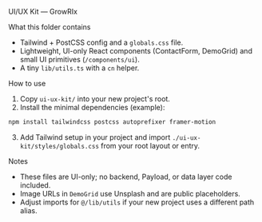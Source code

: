 UI/UX Kit — GrowRIx

What this folder contains
- Tailwind + PostCSS config and a `globals.css` file.
- Lightweight, UI-only React components (ContactForm, DemoGrid) and small UI primitives (`/components/ui`).
- A tiny `lib/utils.ts` with a `cn` helper.

How to use
1) Copy `ui-ux-kit/` into your new project's root.
2) Install the minimal dependencies (example):

```powershell
npm install tailwindcss postcss autoprefixer framer-motion
```

3) Add Tailwind setup in your project and import `./ui-ux-kit/styles/globals.css` from your root layout or entry.

Notes
- These files are UI-only; no backend, Payload, or data layer code included.
- Image URLs in `DemoGrid` use Unsplash and are public placeholders.
- Adjust imports for `@/lib/utils` if your new project uses a different path alias.
